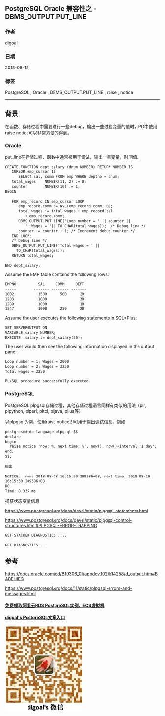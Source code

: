 ## PostgreSQL Oracle 兼容性之 - DBMS_OUTPUT.PUT_LINE      
                                                               
### 作者                                                               
digoal                                                               
                                                               
### 日期                                                               
2018-08-18                                                             
                                                               
### 标签                                                               
PostgreSQL , Oracle , DBMS_OUTPUT.PUT_LINE , raise , notice         
                                                               
----                                                               
                                                               
## 背景    
在函数、存储过程中需要进行一些debug，输出一些过程变量的值时，PG中使用raise notice可以非常方便的得到。  
  
### Oracle  
put_line在存储过程、函数中通常被用于调试，输出一些变量，时间值。  
  
```  
CREATE FUNCTION dept_salary (dnum NUMBER) RETURN NUMBER IS  
   CURSOR emp_cursor IS  
      SELECT sal, comm FROM emp WHERE deptno = dnum;  
   total_wages    NUMBER(11, 2) := 0;  
   counter        NUMBER(10) := 1;  
BEGIN  
  
   FOR emp_record IN emp_cursor LOOP  
      emp_record.comm := NVL(emp_record.comm, 0);  
      total_wages := total_wages + emp_record.sal  
         + emp_record.comm;  
      DBMS_OUTPUT.PUT_LINE('Loop number = ' || counter ||   
         '; Wages = '|| TO_CHAR(total_wages));  /* Debug line */  
      counter := counter + 1; /* Increment debug counter */  
   END LOOP;  
   /* Debug line */  
   DBMS_OUTPUT.PUT_LINE('Total wages = ' ||  
     TO_CHAR(total_wages));   
   RETURN total_wages;  
  
END dept_salary;  
```  
  
Assume the EMP table contains the following rows:  
  
  
```  
EMPNO          SAL     COMM     DEPT  
-----        ------- -------- -------  
1002           1500      500      20  
1203           1000               30  
1289           1000               10  
1347           1000      250      20  
```  
  
Assume the user executes the following statements in SQL*Plus:  
  
  
```  
SET SERVEROUTPUT ON  
VARIABLE salary NUMBER;  
EXECUTE :salary := dept_salary(20);  
```  
  
The user would then see the following information displayed in the output pane:  
  
```  
Loop number = 1; Wages = 2000  
Loop number = 2; Wages = 3250  
Total wages = 3250  
  
PL/SQL procedure successfully executed.  
```  
  
### PostgreSQL  
PostgreSQL plpgsql存储过程，其他存储过程语言同样有类似的用法（plr, plpython, plperl, pltcl, pljava, pllua等）  
  
以plpgsql为例，使用raise notice即可用于输出调试信息，例如  
  
```  
postgres=# do language plpgsql $$  
declare  
begin  
  raise notice 'now: %, next time: %', now(), now()+interval '1 day';  
end;  
$$;  
  
输出  
  
NOTICE:  now: 2018-08-18 16:15:30.209386+08, next time: 2018-08-19 16:15:30.209386+08  
DO  
Time: 0.335 ms  
```  
  
捕获状态变量信息  
  
https://www.postgresql.org/docs/devel/static/plpgsql-statements.html  
  
https://www.postgresql.org/docs/devel/static/plpgsql-control-structures.html#PLPGSQL-ERROR-TRAPPING  
  
```  
GET STACKED DIAGNOSTICS ....  
  
GET DIAGNOSTICS ...  
```  
  
## 参考  
https://docs.oracle.com/cd/B19306_01/appdev.102/b14258/d_output.htm#BABEHIEG  
  
https://www.postgresql.org/docs/11/static/plpgsql-errors-and-messages.html  
  
  
  
  
  
  
  
  
  
  
  
  
  
  
  
#### [免费领取阿里云RDS PostgreSQL实例、ECS虚拟机](https://free.aliyun.com/ "57258f76c37864c6e6d23383d05714ea")
  
  
#### [digoal's PostgreSQL文章入口](https://github.com/digoal/blog/blob/master/README.md "22709685feb7cab07d30f30387f0a9ae")
  
  
![digoal's weixin](../pic/digoal_weixin.jpg "f7ad92eeba24523fd47a6e1a0e691b59")
  
  
  
  
  
  
  
